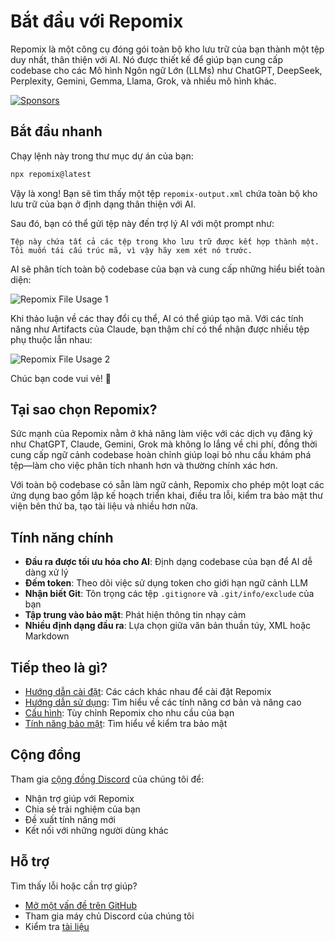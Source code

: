 # Bắt đầu với Repomix

<script setup>
import HomeBadges from '../../../components/HomeBadges.vue'
import YouTubeVideo from '../../../components/YouTubeVideo.vue'
import { VIDEO_IDS } from '../../../utils/videos'
</script>

Repomix là một công cụ đóng gói toàn bộ kho lưu trữ của bạn thành một tệp duy nhất, thân thiện với AI. Nó được thiết kế để giúp bạn cung cấp codebase cho các Mô hình Ngôn ngữ Lớn (LLMs) như ChatGPT, DeepSeek, Perplexity, Gemini, Gemma, Llama, Grok, và nhiều mô hình khác.

<YouTubeVideo :videoId="VIDEO_IDS.REPOMIX_DEMO" />

<HomeBadges />

[![Sponsors](https://cdn.jsdelivr.net/gh/yamadashy/sponsor-list/sponsors/sponsors.png)](https://github.com/sponsors/yamadashy)

## Bắt đầu nhanh

Chạy lệnh này trong thư mục dự án của bạn:

```bash
npx repomix@latest
```

Vậy là xong! Bạn sẽ tìm thấy một tệp `repomix-output.xml` chứa toàn bộ kho lưu trữ của bạn ở định dạng thân thiện với AI.

Sau đó, bạn có thể gửi tệp này đến trợ lý AI với một prompt như:

```
Tệp này chứa tất cả các tệp trong kho lưu trữ được kết hợp thành một.
Tôi muốn tái cấu trúc mã, vì vậy hãy xem xét nó trước.
```

AI sẽ phân tích toàn bộ codebase của bạn và cung cấp những hiểu biết toàn diện:

![Repomix File Usage 1](/images/docs/repomix-file-usage-1.png)

Khi thảo luận về các thay đổi cụ thể, AI có thể giúp tạo mã. Với các tính năng như Artifacts của Claude, bạn thậm chí có thể nhận được nhiều tệp phụ thuộc lẫn nhau:

![Repomix File Usage 2](/images/docs/repomix-file-usage-2.png)

Chúc bạn code vui vẻ! 🚀

## Tại sao chọn Repomix?

Sức mạnh của Repomix nằm ở khả năng làm việc với các dịch vụ đăng ký như ChatGPT, Claude, Gemini, Grok mà không lo lắng về chi phí, đồng thời cung cấp ngữ cảnh codebase hoàn chỉnh giúp loại bỏ nhu cầu khám phá tệp—làm cho việc phân tích nhanh hơn và thường chính xác hơn.

Với toàn bộ codebase có sẵn làm ngữ cảnh, Repomix cho phép một loạt các ứng dụng bao gồm lập kế hoạch triển khai, điều tra lỗi, kiểm tra bảo mật thư viện bên thứ ba, tạo tài liệu và nhiều hơn nữa.

## Tính năng chính

- **Đầu ra được tối ưu hóa cho AI**: Định dạng codebase của bạn để AI dễ dàng xử lý
- **Đếm token**: Theo dõi việc sử dụng token cho giới hạn ngữ cảnh LLM
- **Nhận biết Git**: Tôn trọng các tệp `.gitignore` và `.git/info/exclude` của bạn
- **Tập trung vào bảo mật**: Phát hiện thông tin nhạy cảm
- **Nhiều định dạng đầu ra**: Lựa chọn giữa văn bản thuần túy, XML hoặc Markdown

## Tiếp theo là gì?

- [Hướng dẫn cài đặt](installation.md): Các cách khác nhau để cài đặt Repomix
- [Hướng dẫn sử dụng](usage.md): Tìm hiểu về các tính năng cơ bản và nâng cao
- [Cấu hình](configuration.md): Tùy chỉnh Repomix cho nhu cầu của bạn
- [Tính năng bảo mật](security.md): Tìm hiểu về kiểm tra bảo mật

## Cộng đồng

Tham gia [cộng đồng Discord](https://discord.gg/wNYzTwZFku) của chúng tôi để:
- Nhận trợ giúp với Repomix
- Chia sẻ trải nghiệm của bạn
- Đề xuất tính năng mới
- Kết nối với những người dùng khác

## Hỗ trợ

Tìm thấy lỗi hoặc cần trợ giúp?
- [Mở một vấn đề trên GitHub](https://github.com/yamadashy/repomix/issues)
- Tham gia máy chủ Discord của chúng tôi
- Kiểm tra [tài liệu](https://repomix.com)
